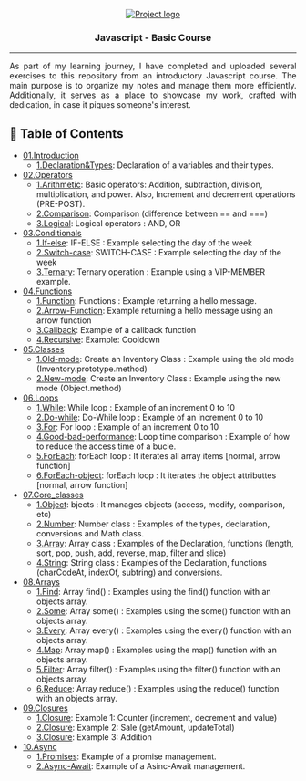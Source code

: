<p align="center">
  <a href="" rel="noopener">
 <img src="https://coursework.vschool.io/content/images/size/w2000/2016/03/javascript-logo-banner.jpg" alt="Project logo"></a>
</p>

<h3 align="center">Javascript - Basic Course</h3>

---

<p align="justify">As part of my learning journey, I have completed and uploaded several exercises to this repository from an introductory Javascript course. The main purpose is to organize my notes and manage them more efficiently. Additionally, it serves as a place to showcase my work, crafted with dedication, in case it piques someone's interest.
    <br> 
</p>

## 📝 Table of Contents

- [01.Introduction](https://github.com/marc25219/javascript_basics/tree/main/01.Introduction)  
    - [1.Declaration&Types](https://github.com/marc25219/javascript_basics/blob/main/01.Introduction/1.Declaration%26Types.js):  Declaration of a variables and their types.
- [02.Operators](https://github.com/marc25219/javascript_basics/tree/main/02.Operators)
    - [1.Arithmetic](https://github.com/marc25219/javascript_basics/blob/main/02.Operators/1.Arithmetic.js):  Basic operators: Addition, subtraction, division, multiplication, and power. Also, Increment and decrement operations (PRE-POST).
    - [2.Comparison](https://github.com/marc25219/javascript_basics/blob/main/02.Operators/2.Comparison.js):  Comparison (difference between == and ===)
    - [3.Logical](https://github.com/marc25219/javascript_basics/blob/main/02.Operators/3.Logical.js):  Logical operators : AND, OR
- [03.Conditionals](https://github.com/marc25219/javascript_basics/tree/main/03.Conditionals)
    - [1.If-else](https://github.com/marc25219/javascript_basics/blob/main/03.Conditionals/1.If-else.js):  IF-ELSE : Example selecting the day of the week 
    - [2.Switch-case](https://github.com/marc25219/javascript_basics/blob/main/03.Conditionals/2.Switch-case.js):  SWITCH-CASE : Example selecting the day of the week
    - [3.Ternary](https://github.com/marc25219/javascript_basics/blob/main/03.Conditionals/3.Ternary.js):  Ternary operation : Example using a VIP-MEMBER example.
- [04.Functions](https://github.com/marc25219/javascript_basics/tree/main/04.Functions)
    - [1.Function](https://github.com/marc25219/javascript_basics/blob/main/04.Functions/1.Function.js):  Functions : Example returning a hello message.
    - [2.Arrow-Function](https://github.com/marc25219/javascript_basics/blob/main/04.Functions/2.Arrow-Function.js):  Example returning a hello message using an arrow function
    - [3.Callback](https://github.com/marc25219/javascript_basics/blob/main/04.Functions/3.Callback.js):  Example of a callback function
    - [4.Recursive](https://github.com/marc25219/javascript_basics/blob/main/04.Functions/4.Recursive.js):  Example: Cooldown
- [05.Classes](https://github.com/marc25219/javascript_basics/tree/main/05.Classes)
    - [1.Old-mode](https://github.com/marc25219/javascript_basics/blob/main/05.Classes/1.Old-mode.js):  Create an Inventory Class : Example using the old mode (Inventory.prototype.method)
    - [2.New-mode](https://github.com/marc25219/javascript_basics/blob/main/05.Classes/2.New-mode.js):  Create an Inventory Class : Example using the new mode (Object.method)
- [06.Loops](https://github.com/marc25219/javascript_basics/tree/main/06.Loops)
    - [1.While](https://github.com/marc25219/javascript_basics/blob/main/06.Loops/1.While.js):  While loop : Example of an increment 0 to 10
    - [2.Do-while](https://github.com/marc25219/javascript_basics/blob/main/06.Loops/2.Do-while.js):  Do-While loop : Example of an increment 0 to 10
    - [3.For](https://github.com/marc25219/javascript_basics/blob/main/06.Loops/3.For.js):  For loop : Example of an increment 0 to 10
    - [4.Good-bad-performance](https://github.com/marc25219/javascript_basics/blob/main/06.Loops/4.Good-bad-performance.js):  Loop time comparison : Example of how to reduce the access time of a bucle.
    - [5.ForEach](https://github.com/marc25219/javascript_basics/blob/main/06.Loops/5.ForEach.js):  forEach loop : It iterates all array items [normal, arrow function]
    - [6.ForEach-object](https://github.com/marc25219/javascript_basics/blob/main/06.Loops/6.ForEach-object.js):  forEach loop : It iterates the object attributtes [normal, arrow function]
- [07.Core_classes](https://github.com/marc25219/javascript_basics/tree/main/07.Core_classes)
    - [1.Object](https://github.com/marc25219/javascript_basics/blob/main/07.Core_classes/1.Object.js):  bjects : It manages objects (access, modify, comparison, etc)
    - [2.Number](https://github.com/marc25219/javascript_basics/blob/main/07.Core_classes/2.Number.js):  Number class : Examples of the types, declaration, conversions and Math class.
    - [3.Array](https://github.com/marc25219/javascript_basics/blob/main/07.Core_classes/3.Array.js):  Array class : Examples of the Declaration, functions (length, sort, pop, push, add, reverse, map, filter and slice)
    - [4.String](https://github.com/marc25219/javascript_basics/blob/main/07.Core_classes/4.String.js):  String class : Examples of the Declaration, functions (charCodeAt, indexOf, subtring) and conversions.
- [08.Arrays](https://github.com/marc25219/javascript_basics/tree/main/08.Arrays)
    - [1.Find](https://github.com/marc25219/javascript_basics/blob/main/08.Arrays/1.Find.js):  Array find() : Examples using the find() function with an objects array.
    - [2.Some](https://github.com/marc25219/javascript_basics/blob/main/08.Arrays/2.Some.js):  Array some() : Examples using the some() function with an objects array.
    - [3.Every](https://github.com/marc25219/javascript_basics/blob/main/08.Arrays/3.Every.js):  Array every() : Examples using the every() function with an objects array.
    - [4.Map](https://github.com/marc25219/javascript_basics/blob/main/08.Arrays/4.Map.js):  Array map() : Examples using the map() function with an objects array.
    - [5.Filter](https://github.com/marc25219/javascript_basics/blob/main/08.Arrays/5.Filter.js):  Array filter() : Examples using the filter() function with an objects array.
    - [6.Reduce](https://github.com/marc25219/javascript_basics/blob/main/08.Arrays/6.Reduce.js):  Array reduce() : Examples using the reduce() function with an objects array.
- [09.Closures](https://github.com/marc25219/javascript_basics/tree/main/09.Closures)
    - [1.Closure](https://github.com/marc25219/javascript_basics/blob/main/09.Closures/1.Closure.js):  Example 1: Counter (increment, decrement and value)
    - [2.Closure](https://github.com/marc25219/javascript_basics/blob/main/09.Closures/2.Closure.js):  Example 2: Sale (getAmount, updateTotal)
    - [3.Closure](https://github.com/marc25219/javascript_basics/blob/main/09.Closures/3.Closure.js):  Example 3: Addition
- [10.Async](https://github.com/marc25219/javascript_basics/tree/main/10.Async)
    - [1.Promises](https://github.com/marc25219/javascript_basics/blob/main/10.Async/1.Promises.js):  Example of a promise management.
    - [2.Async-Await](https://github.com/marc25219/javascript_basics/blob/main/10.Async/2.Async-Await.js):  Example of a Asinc-Await management. 
